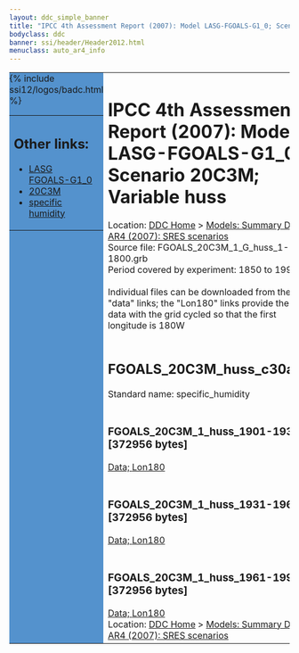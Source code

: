 ```yaml
---
layout: ddc_simple_banner
title: "IPCC 4th Assessment Report (2007): Model LASG-FGOALS-G1_0; Scenario 20C3M; Variable huss"
bodyclass: ddc
banner: ssi/header/Header2012.html
menuclass: auto_ar4_info
---
```



<table width="100%" border="0" cellspacing="0" cellpadding="0" style="border-collapse: collapse;">
<tr style="margin:0;padding:0;border:0;">
<td style="margin:0;padding:0;border:0;height:1pt;width:150pt;background:#5492CD;" valign="top" >

<div id="lh-col2" class="auto_ar4_info">
<table class="menumain" bgcolor="#5492CD" cellspacing="0" width="100%" border="0">
<tr><td>
<h2> Other links:</h2>
<ul>
<li><a href="/auto/ar4/model-LASG-FGOALS-G1_0.html">LASG<br/>FGOALS-G1_0</a></li>
<li><a href="/auto/ar4/scenario-20C3M.html">20C3M</a></li>
<li><a href="/auto/ar4/var-specific_humidity.html">specific humidity</a></li>
</ul>
</td></tr>
{% include ssi12/logos/badc.html %}
</table>
</div>
</td>
<td><h1>IPCC 4th Assessment Report (2007): Model LASG-FGOALS-G1_0; Scenario 20C3M; Variable huss</h1>

<!-- Breadcrumb1 -->
<div id="breadcrumb1" align="left">
Location: <a href="/index.html">DDC Home</a> > <a href="/sim/gcm_clim/">Models: Summary Data</a>
> <a href="/sim/gcm_clim/SRES_AR4/index.html">AR4 (2007): SRES scenarios</a>
</div>
<!-- End of Breadcrumb1 -->Source file: FGOALS_20C3M_1_G_huss_1-1800.grb
<br/>
Period covered by experiment: 1850 to 1999<br/>
<br/>Individual files can be downloaded from the "data" links; the "Lon180" links provide the same data
         with the grid cycled so that the first longitude is 180W<br/>
<br/><h2>FGOALS_20C3M_huss_c30a.tar</h2>
Standard name: specific_humidity<br>
<br/><h3>FGOALS_20C3M_1_huss_1901-1930.nc [372956 bytes]</h3>
<a href="/cgi-bin/downl/ar4_nc/huss/FGOALS_20C3M_1_huss_1901-1930.nc">Data; </a><a href="/cgi-bin/downl/ar4_nc/huss/FGOALS_20C3M_1_huss_1901-1930.cyto180.nc"> Lon180</a><br/>
<br/><h3>FGOALS_20C3M_1_huss_1931-1960.nc [372956 bytes]</h3>
<a href="/cgi-bin/downl/ar4_nc/huss/FGOALS_20C3M_1_huss_1931-1960.nc">Data; </a><a href="/cgi-bin/downl/ar4_nc/huss/FGOALS_20C3M_1_huss_1931-1960.cyto180.nc"> Lon180</a><br/>
<br/><h3>FGOALS_20C3M_1_huss_1961-1990.nc [372956 bytes]</h3>
<a href="/cgi-bin/downl/ar4_nc/huss/FGOALS_20C3M_1_huss_1961-1990.nc">Data; </a><a href="/cgi-bin/downl/ar4_nc/huss/FGOALS_20C3M_1_huss_1961-1990.cyto180.nc"> Lon180</a><br/>
<!-- Breadcrumb2 -->
<div id="breadcrumb2" align="left">
Location: <a href="/index.html">DDC Home</a> > <a href="/sim/gcm_clim/">Models: Summary Data</a>
> <a href="/sim/gcm_clim/SRES_AR4/index.html">AR4 (2007): SRES scenarios</a>
</div>
<!-- End of Breadcrumb2 --></td></tr></table>
